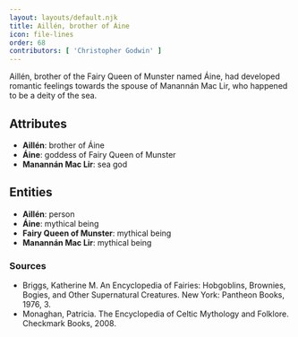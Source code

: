 ```yaml
---
layout: layouts/default.njk
title: Aillén, brother of Áine
icon: file-lines
order: 68
contributors: [ 'Christopher Godwin' ]
---
```

Aillén, brother of the Fairy Queen of Munster named Áine, had developed romantic feelings towards the spouse of Manannán Mac Lir, who happened to be a deity of the sea.

## Attributes

- **Aillén**: brother of Áine
- **Áine**: goddess of Fairy Queen of Munster
- **Manannán Mac Lir**: sea god

## Entities

- **Aillén**: person
- **Áine**: mythical being
- **Fairy Queen of Munster**: mythical being
- **Manannán Mac Lir**: mythical being

### Sources

- Briggs, Katherine M. An Encyclopedia of Fairies: Hobgoblins, Brownies, Bogies, and Other Supernatural Creatures. New York: Pantheon Books, 1976, 3.
- Monaghan, Patricia. The Encyclopedia of Celtic Mythology and Folklore. Checkmark Books, 2008.

